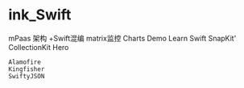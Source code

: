 # ink_Swift

mPaas 架构 +Swift混编
matrix监控 
Charts Demo
Learn Swift 
    SnapKit' 
    CollectionKit 
    Hero 
     

    Alamofire 
    Kingfisher 
    SwiftyJSON 

 
